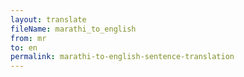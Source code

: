 ```yaml
--- 
layout: translate 
fileName: marathi_to_english
from: mr
to: en 
permalink: marathi-to-english-sentence-translation
---
```

